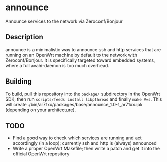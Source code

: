 announce
========

Announce services to the network via Zeroconf/Bonjour

Description
--
announce is a minimalistic way to announce ssh and http services that are running on an OpenWrt machine by default to the network with Zeroconf/Bonjour. It is specifically targeted toward embedded systems, where a full avahi-daemon is too much overhead.

Building
--
To build, pull this repository into the ```package/``` subdirectory in the OpenWrt SDK, then run ```scripts/feeds install libpthread``` and finally ```make V=s```. This will create ./bin/ar71xx/packages/base/announce_1.0-1_ar71xx.ipk (depending on your architecture).
 
TODO
--

* Find a good way to check which services are running and act accordingly (in a loop); currently ssh and http is (always) announced
* Write a proper OpenWrt Makefile; then write a patch and get it into the official OpenWrt repository

